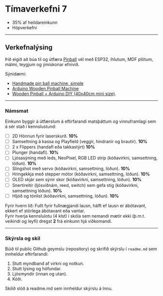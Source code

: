 
# Tímaverkefni 7  

- 35% af heildareinkunn
- Hópverkefni
  
---

## Verkefnalýsing

Þið eigið að búa til og útfæra [Pinball](https://pinballmakers.com/wiki/index.php?title=Basics) vél með ESP32, íhlutum, MDF plötum, málmi, teygjum og ýmiskonar efnivið. 

Sýnidæmi: 
- [Handmade pin ball machine, simple](https://www.youtube.com/watch?si=MdTk8xOTZAC6fnRq&v=zlDQ50ZWWtg&feature=youtu.be&ab_channel=TheQ)
- [Arduino Wooden Pinball Machine](https://www.instructables.com/Arduino-Wooden-Pinball-Machine/) 
- [Wooden Pinball + Arduino DIY (40x40cm mini size)](https://www.youtube.com/watch?v=y2FeiB1704w).
  
---

### Námsmat 

Einkunn byggir á útfærslum á eftirfarandi matsþáttum og vinnuframlagi sem á sér stað í kennslustund:

- [ ] 2D Hönnun fyrir laserskurð. **10%**
- [ ] Samsettning á kassa og Playfield (veggir, hindranir og brautir). **10%**  
- [ ] 2 x Flippers (handafl eða takkastýrt) **10%**  
- [ ] Plunger (handafl). **10%**
- [ ] Ljósasýning með leds, NeoPixel, RGB LED strip (kóðavirkni, samsettning, lóðun). **10%**
- [ ] Slingshot með servo (kóðavirkni, samsettning, lóðun).  **10%**
- [ ] Hringekkja með stepper mótor (kóðavirkni, samsettning, lóðun). **10%**
- [ ] OLED skjár sem sýnir skor (kóðavirkni, samsettning, lóðun). **10%**
- [ ] Snertireitir (ljósviðnám, reed, switch) sem gefa stig (kóðavirkni, samsettning lóðun). **10%**
- [ ] Hljóð og tónlist (kóðavirkni, samsettning, lóðun). **10%**

Fyrir hvern lið: Fullt fyrir fullnægjandi lausn, hálft ef lausn er ábótavant, ekkert ef stórlega ábótavant eða vantar. <br>
Fyrir hverja kennslulotu (4 klst) í skóla sem nemandi mætir ekki (þ.m.t. veikindi og leyfi) dregst **2** frá einkunn hjá viðkomandi. <br>

---

### Skýrsla og skil
Búið til public Github geymslu (repository) og skrifið skýrslu í `readme.md` sem innheldur eftirfarandi: 

1. Stutt myndband af virkni og notkun. 
1. Stutt lýsing og höfundar.
1. Ljósmyndir (innan og utan).
1. Kóði.

Skilið slóð á readme.md sem innheldur skýrslu á Innu. 
